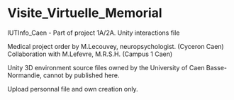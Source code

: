 Visite_Virtuelle_Memorial
=========================

IUTInfo_Caen - Part of project 1A/2A. Unity interactions file

Medical project order by M.Lecouvey, neuropsychologist. (Cyceron Caen)
Collaboration with M.Lefevre, M.R.S.H. (Campus 1 Caen)

Unity 3D environment source files owned by the University of Caen Basse-Normandie, cannot by published here.

Upload personnal file and own creation only.
